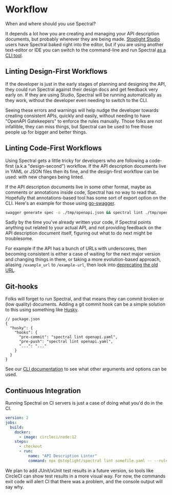 # Workflow

When and where should you use Spectral? 

It depends a lot how you are creating and managing your API description documents, but probably wherever they are being made. [Stoplight Studio](https://stoplight.io/spectral/) users have Spectral baked right into the editor, but if you are using another text-editor or IDE you can switch to the command-line and run Spectral [as a CLI tool][cli].

## Linting Design-First Workflows

If the developer is just in the early stages of planning and designing the API, they could run Spectral against their design docs and get feedback very early on. If they are using Studio, Spectral will be running automatically as they work, without the developer even needing to switch to the CLI.

Seeing these errors and warnings will help nudge the developer towards creating consistent APIs, quickly and easily, without needing to have "OpenAPI Gatekeepers" to enforce the rules manually. Those folks are not infallible, they can miss things, but Spectral can be used to free those people up for bigger and better things.

## Linting Code-First Workflows

Using Spectral gets a little tricky for developers who are following a code-first (a.k.a "design-second") workflow. If the API description documents live in YAML or JSON files then its fine, and the design-first workflow can be used: with new changes being linted. 

If the API description documents live in some other format, maybe as comments or annotations inside code, Spectral has no way to read that. Hopefully that annotations-based tool has some sort of export option on the CLI. Here's an example for those using [go-swagger](https://github.com/go-swagger/go-swagger).

```bash
swagger generate spec -o ./tmp/openapi.json && spectral lint ./tmp/openapi.json
```

Sadly by the time you've already written your code, if Spectral points anything out related to your actual API, and not providing feedback on the API description document itself, figuring out what to do next might be troublesome. 

For example if the API has a bunch of URLs with underscores, then becoming consistent is either a case of waiting for the next major version and changing things in there, or taking a more evolution-based approach, aliasing `/example_url` to `/example-url`, then look into [deprecating the old URL](https://apisyouwonthate.com/blog/api-evolution-for-rest-http-apis/).

## Git-hooks

Folks will forget to run Spectral, and that means they can commit broken or (low quality) documents. Adding a git commit hook can be a simple solution to this using something like [Husky](https://github.com/typicode/husky).

```
// package.json
{
  "husky": {
    "hooks": {
      "pre-commit": "spectral lint openapi.yaml",
      "pre-push": "spectral lint openapi.yaml",
      "...": "..."
    }
  }
}
```

See our [CLI documentation][cli] to see what other arguments and options can be used.

## Continuous Integration

Running Spectral on CI servers is just a case of doing what you'd do in the CI.

``` yaml
version: 2
jobs:
  build:
    docker:
      - image: circleci/node:12
    steps:
      - checkout
      - run:
          name: "API Description Linter"
          command: npx @stoplight/spectral lint somefile.yaml -- --ruleset=config/custom-ruleset.yaml
```

We plan to add JUnit/xUnit test results in a future version, so tools like CircleCI can show test results in a more visual way. For now, the commands exit code will alert CI that there was a problem, and the console output will say why.

[cli]: http//TODO-CLI